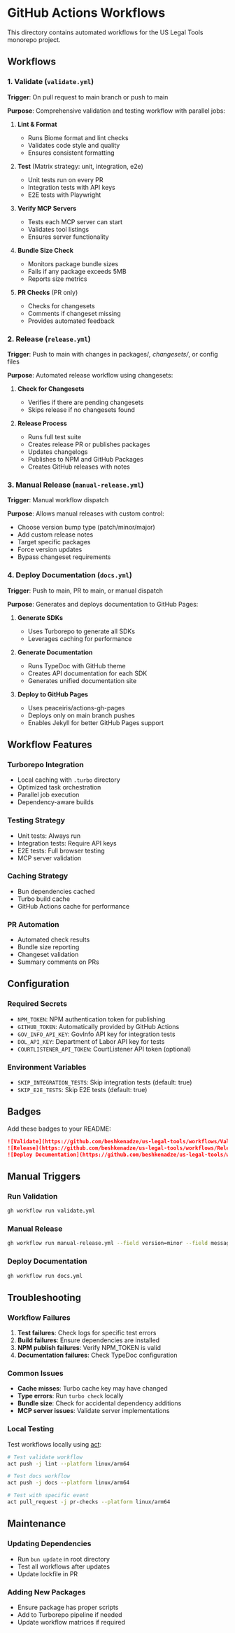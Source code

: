 # GitHub Actions Workflows

This directory contains automated workflows for the US Legal Tools monorepo project.

## Workflows

### 1. Validate (`validate.yml`)

**Trigger**: On pull request to main branch or push to main

**Purpose**: Comprehensive validation and testing workflow with parallel jobs:

1. **Lint & Format**
   - Runs Biome format and lint checks
   - Validates code style and quality
   - Ensures consistent formatting

2. **Test** (Matrix strategy: unit, integration, e2e)
   - Unit tests run on every PR
   - Integration tests with API keys
   - E2E tests with Playwright

3. **Verify MCP Servers**
   - Tests each MCP server can start
   - Validates tool listings
   - Ensures server functionality

4. **Bundle Size Check**
   - Monitors package bundle sizes
   - Fails if any package exceeds 5MB
   - Reports size metrics

5. **PR Checks** (PR only)
   - Checks for changesets
   - Comments if changeset missing
   - Provides automated feedback

### 2. Release (`release.yml`)

**Trigger**: Push to main with changes in packages/*, changesets/*, or config files

**Purpose**: Automated release workflow using changesets:

1. **Check for Changesets**
   - Verifies if there are pending changesets
   - Skips release if no changesets found

2. **Release Process**
   - Runs full test suite
   - Creates release PR or publishes packages
   - Updates changelogs
   - Publishes to NPM and GitHub Packages
   - Creates GitHub releases with notes

### 3. Manual Release (`manual-release.yml`)

**Trigger**: Manual workflow dispatch

**Purpose**: Allows manual releases with custom control:

- Choose version bump type (patch/minor/major)
- Add custom release notes
- Target specific packages
- Force version updates
- Bypass changeset requirements

### 4. Deploy Documentation (`docs.yml`)

**Trigger**: Push to main, PR to main, or manual dispatch

**Purpose**: Generates and deploys documentation to GitHub Pages:

1. **Generate SDKs**
   - Uses Turborepo to generate all SDKs
   - Leverages caching for performance

2. **Generate Documentation**
   - Runs TypeDoc with GitHub theme
   - Creates API documentation for each SDK
   - Generates unified documentation site

3. **Deploy to GitHub Pages**
   - Uses peaceiris/actions-gh-pages
   - Deploys only on main branch pushes
   - Enables Jekyll for better GitHub Pages support

## Workflow Features

### Turborepo Integration
- Local caching with `.turbo` directory
- Optimized task orchestration
- Parallel job execution
- Dependency-aware builds

### Testing Strategy
- Unit tests: Always run
- Integration tests: Require API keys
- E2E tests: Full browser testing
- MCP server validation

### Caching Strategy
- Bun dependencies cached
- Turbo build cache
- GitHub Actions cache for performance

### PR Automation
- Automated check results
- Bundle size reporting
- Changeset validation
- Summary comments on PRs

## Configuration

### Required Secrets
- `NPM_TOKEN`: NPM authentication token for publishing
- `GITHUB_TOKEN`: Automatically provided by GitHub Actions
- `GOV_INFO_API_KEY`: GovInfo API key for integration tests
- `DOL_API_KEY`: Department of Labor API key for tests
- `COURTLISTENER_API_TOKEN`: CourtListener API token (optional)

### Environment Variables
- `SKIP_INTEGRATION_TESTS`: Skip integration tests (default: true)
- `SKIP_E2E_TESTS`: Skip E2E tests (default: true)

## Badges

Add these badges to your README:

```markdown
![Validate](https://github.com/beshkenadze/us-legal-tools/workflows/Validate/badge.svg)
![Release](https://github.com/beshkenadze/us-legal-tools/workflows/Release/badge.svg)
![Deploy Documentation](https://github.com/beshkenadze/us-legal-tools/workflows/Deploy%20Documentation/badge.svg)
```

## Manual Triggers

### Run Validation
```bash
gh workflow run validate.yml
```

### Manual Release
```bash
gh workflow run manual-release.yml --field version=minor --field message="New features added"
```

### Deploy Documentation
```bash
gh workflow run docs.yml
```

## Troubleshooting

### Workflow Failures

1. **Test failures**: Check logs for specific test errors
2. **Build failures**: Ensure dependencies are installed
3. **NPM publish failures**: Verify NPM_TOKEN is valid
4. **Documentation failures**: Check TypeDoc configuration

### Common Issues

- **Cache misses**: Turbo cache key may have changed
- **Type errors**: Run `turbo check` locally
- **Bundle size**: Check for accidental dependency additions
- **MCP server issues**: Validate server implementations

### Local Testing

Test workflows locally using [act](https://github.com/nektos/act):

```bash
# Test validate workflow
act push -j lint --platform linux/arm64

# Test docs workflow
act push -j docs --platform linux/arm64

# Test with specific event
act pull_request -j pr-checks --platform linux/arm64
```

## Maintenance

### Updating Dependencies
- Run `bun update` in root directory
- Test all workflows after updates
- Update lockfile in PR

### Adding New Packages
- Ensure package has proper scripts
- Add to Turborepo pipeline if needed
- Update workflow matrices if required